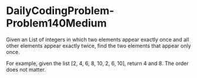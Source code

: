 # DailyCodingProblem-Problem140Medium
Given an List of integers in which two elements appear exactly once and all other elements appear exactly twice, find the two elements that appear only once.

For example, given the list [2, 4, 6, 8, 10, 2, 6, 10], return 4 and 8. The order does not matter.
